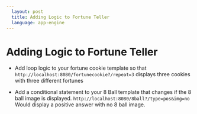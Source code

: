 ```yaml
---
  layout: post
  title: Adding Logic to Fortune Teller
  language: app-engine
---
```


# Adding Logic to Fortune Teller

* Add loop logic to your fortune cookie template so that
`http://localhost:8080/fortunecookie?/repeat=3` displays three cookies with three different fortunes


* Add a conditional statement to your 8 Ball template that changes if the 8 ball image is displayed.
`http://localhost:8080/8ball?/type=pos&img=no` Would display a positive answer with no 8 ball image.

